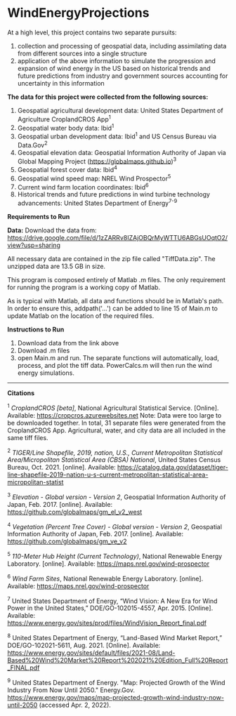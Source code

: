 # WindEnergyProjections

At a high level, this project contains two separate pursuits:
  1. collection and processing of geospatial data, including assimilating data from different sources into a single structure
  2. application of the above information to simulate the progression and expansion of wind energy in the US based on historical trends and future predictions from industry and government sources accounting for uncertainty in this information

<b>The data for this project were collected from the following sources:</b>
  1. Geospatial agricultural development data: United States Department of Agriculture CroplandCROS App<sup>1</sup>
  2. Geospatial water body data: Ibid<sup>1</sup>
  3. Geospatial urban development data: Ibid<sup>1</sup> and US Census Bureau via Data.Gov<sup>2</sup>
  4. Geospatial elevation data: Geospatial Information Authority of Japan via Global Mapping Project (https://globalmaps.github.io)<sup>3</sup>
  5. Geospatial forest cover data: Ibid<sup>4</sup>
  6. Geospatial wind speed map: NREL Wind Prospector<sup>5</sup>
  7. Current wind farm location coordinates: Ibid<sup>6</sup>
  8. Historical trends and future predictions in wind turbine technology advancements: United States Department of Energy<sup>7-9</sup>

<b>Requirements to Run</b>

<b>Data:</b> Download the data from: https://drive.google.com/file/d/1zZARRv8IZAjOBQrMyWTTU6ABGsUOqtO2/view?usp=sharing

All necessary data are contained in the zip file called "TiffData.zip". The unzipped data are 13.5 GB in size.

This program is composed entirely of Matlab .m files. The only requirement for running the program is a working copy of Matlab.

As is typical with Matlab, all data and functions should be in Matlab's path. In order to ensure this, addpath('...') can be added to line 15 of Main.m to update Matlab on the location of the required files.

<b>Instructions to Run</b>
  1. Download data from the link above
  2. Download .m files
  3. open Main.m and run. The separate functions will automatically, load, process, and plot the tiff data. PowerCalcs.m will then run the wind energy simulations.

<hr>

<b>Citations</b>

<sup>1</sup><i> CroplandCROS [beta]</i>, National Agricultural Statistical Service. [Online]. Available: https://cropcros.azurewebsites.net Note: Data were too large to be downloaded together. In total, 31 separate files were generated from the CroplandCROS App. Agricultural, water, and city data are all included in the same tiff files.

<sup>2</sup><i> TIGER/Line Shapefile, 2019, nation, U.S., Current Metropolitan Statistical Area/Micropolitan Statistical Area (CBSA) National</i>, United States Census Bureau, Oct. 2021. [online]. Available: https://catalog.data.gov/dataset/tiger-line-shapefile-2019-nation-u-s-current-metropolitan-statistical-area-micropolitan-statist

<sup>3</sup><i> Elevation - Global version - Version 2</i>, Geospatial Information Authority of Japan, Feb. 2017. [online]. Available: https://github.com/globalmaps/gm_el_v2_west

<sup>4</sup><i> Vegetation (Percent Tree Cover) - Global version - Version 2</i>, Geospatial Information Authority of Japan, Feb. 2017. [online]. Available: https://github.com/globalmaps/gm_ve_v2

<sup>5</sup><i> 110-Meter Hub Height (Current Technology)</i>, National Renewable Energy Laboratory. [online]. Available: https://maps.nrel.gov/wind-prospector

<sup>6</sup><i> Wind Farm Sites</i>, National Renewable Energy Laboratory. [online]. Available: https://maps.nrel.gov/wind-prospector

<sup>7</sup> United States Department of Energy, “Wind Vision: A New Era for Wind Power in the United States,” DOE/GO-102015-4557, Apr. 2015. [Online]. Available: https://www.energy.gov/sites/prod/files/WindVision_Report_final.pdf

<sup>8</sup> United States Department of Energy, “Land-Based Wind Market Report,” DOE/GO-102021-5611, Aug. 2021. [Online]. Available: https://www.energy.gov/sites/default/files/2021-08/Land-Based%20Wind%20Market%20Report%202021%20Edition_Full%20Report_FINAL.pdf

<sup>9</sup> United States Department of Energy. "Map: Projected Growth of the Wind Industry From Now Until 2050." Energy.Gov. https://www.energy.gov/maps/map-projected-growth-wind-industry-now-until-2050 (accessed Apr. 2, 2022).
